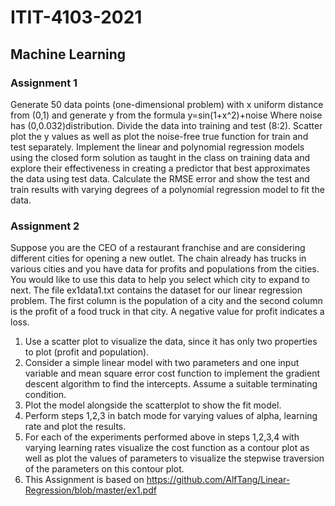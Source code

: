 # ITIT-4103-2021
## Machine Learning
### Assignment 1
Generate 50 data points (one-dimensional problem) with x uniform distance from (0,1) and generate y from the formula y=sin(1+x^2)+noise Where noise has (0,0.032)distribution. Divide the data into training and test (8:2). Scatter plot the y values as well as plot the noise-free true function for train and test separately. Implement the linear and polynomial regression models using the closed form solution as taught in the class on training data and explore their effectiveness in creating a predictor that best approximates the data using test data. Calculate the RMSE error and show the test and train results with varying degrees of a polynomial regression model to fit the data.

### Assignment 2
Suppose you are the CEO of a restaurant franchise and are considering different cities for opening a new outlet. The chain already has trucks in various cities and you have data for profits and populations from the cities. You would like to use this data to help you select which city to expand to next.
The file ex1data1.txt contains the dataset for our linear regression problem. The first column is the population of a city and the second column is the profit of a food truck in that city. A negative value for profit indicates a
loss.
1. Use a scatter plot to visualize the data, since it has only two properties to plot (profit and population).
2. Consider a simple linear model with two parameters and one input variable and mean square error cost function to implement the gradient descent algorithm to find the intercepts. Assume a  suitable terminating condition. 
3. Plot the model alongside the scatterplot to show the fit model.
4. Perform steps 1,2,3 in batch mode for varying values of alpha, learning rate and plot the results.
5. For each of the experiments performed above in steps 1,2,3,4 with varying learning rates visualize the cost function as a contour plot as well as plot the values of parameters to visualize the stepwise traversion of the parameters on this contour plot.
6. This Assignment is based on https://github.com/AlfTang/Linear-Regression/blob/master/ex1.pdf
